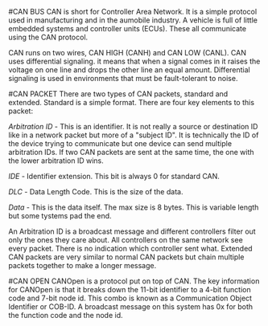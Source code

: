 #CAN BUS
CAN is short for Controller Area Network. It is a simple protocol used in manufacturing and in the aumobile industry. A vehicle is full of little embedded systems and controller units (ECUs). These all communicate using the CAN protocol.

CAN runs on two wires, CAN HIGH (CANH) and CAN LOW (CANL). CAN uses differential signaling. it means that when a signal comes in it raises the voltage on one line and drops the other line an equal amount. Differential signaling is used in environments that must be fault-tolerant to noise.

#CAN PACKET
There are two types of CAN packets, standard and extended. Standard is a simple format. There are four key elements to this packet:

*Arbitration ID* - This is an identifier. It is not really a source or destination ID like in a network packet but more of a "subject ID". It is technically the ID of the device trying to communicate but one device can send multiple arbitration IDs. If two CAN packets are sent at the same time, the one with the lower arbitration ID wins.

*IDE* - Identifier extension. This bit is always 0 for standard CAN.

*DLC* - Data Length Code. This is the size of the data.

*Data* - This is the data itself. The max size is 8 bytes. This is variable length but some tystems pad the end.

An Arbitration ID is a broadcast message and different controllers filter out only the ones they care about. All controllers on the same network see every packet. There is no indication which controller sent what. Extended CAN packets are very similar to normal CAN packets but chain multiple packets together to make a longer message. 


#CAN OPEN
CANOpen is a protocol put on top of CAN. The key information for CANOpen is that it breaks down the 11-bit identifier to a 4-bit function code and 7-bit node id. This combo is known as a Communication Object Identifier or COB-ID. A broadcast message on this system has 0x for both the function code and the node id.


